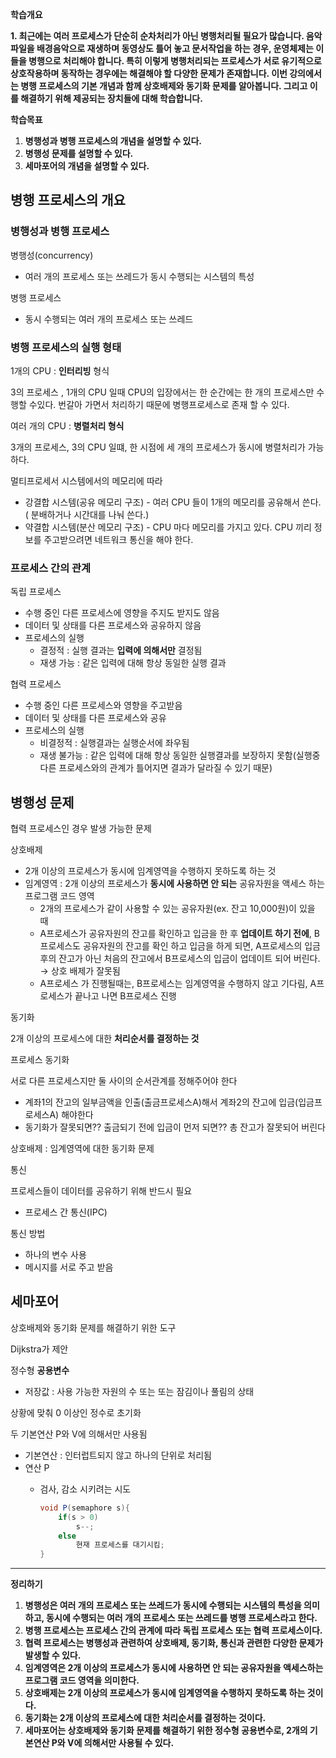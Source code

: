 **학습개요**

**1. 최근에는 여러 프로세스가 단순히 순차처리가 아닌 병행처리될 필요가 많습니다. 음악 파일을 배경음악으로 재생하며 동영상도 틀어 놓고 문서작업을 하는 경우, 운영체제는 이들을 병행으로 처리해야 합니다. 특히 이렇게 병행처리되는 프로세스가 서로 유기적으로 상호작용하며 동작하는 경우에는 해결해야 할 다양한 문제가 존재합니다. 이번 강의에서는 병행 프로세스의 기본 개념과 함께 상호배제와 동기화 문제를 알아봅니다. 그리고 이를 해결하기 위해 제공되는 장치들에 대해 학습합니다.**

**학습목표**

1. **병행성과 병행 프로세스의 개념을 설명할 수 있다.**
2. **병행성 문제를 설명할 수 있다.**
3. **세마포어의 개념을 설명할 수 있다.**

## 병행 프로세스의 개요

### 병행성과 병행 프로세스

병행성(concurrency)

- 여러 개의 프로세스 또는 쓰레드가 동시 수행되는 시스템의 특성

병행 프로세스

- 동시 수행되는 여러 개의 프로세스 또는 쓰레드

### 병행 프로세스의 실행 형태

1개의 CPU : **인터리빙** 형식

3의 프로세스 , 1개의 CPU 일때 CPU의 입장에서는 한 순간에는 한 개의 프로세스만 수행할 수있다. 번갈아 가면서 처리하기 때문에 병행프로세스로 존재 할 수 있다.

여러 개의 CPU : **병렬처리 형식**

3개의 프로세스, 3의 CPU 일떄, 한 시점에 세 개의 프로세스가 동시에 병렬처리가 가능하다.

멀티프로세서 시스템에서의 메모리에 따라

- 강결합 시스템(공유 메모리 구조) - 여러 CPU 들이 1개의 메모리를 공유해서 쓴다. ( 분배하거나 시간대를 나눠 쓴다.)
- 약결합 시스템(분산 메모리 구조) - CPU 마다 메모리를 가지고 있다. CPU 끼리 정보를 주고받으려면 네트워크 통신을 해야 한다.

### 프로세스 간의 관계

독립 프로세스

- 수행 중인 다른 프로세스에 영향을 주지도 받지도 않음
- 데이터 및 상태를 다른 프로세스와 공유하지 않음
- 프로세스의 실행
  - 결정적 : 실행 결과는 **입력에 의해서만** 결정됨
  - 재생 가능 : 같은 입력에 대해 항상 동일한 실행 결과

협력 프로세스

- 수행 중인 다른 프로세스와 영향을 주고받음
- 데이터 및 상태를 다른 프로세스와 공유
- 프로세스의 실행
  - 비결정적 : 실행결과는 실행순서에 좌우됨
  - 재생 불가능 : 같은 입력에 대해 항상 동일한 실행결과를 보장하지 못함(실행중 다른 프로세스와의 관계가 틀어지면 결과가 달라질 수 있기 때문)

## 병행성 문제

협력 프로세스인 경우 발생 가능한 문제

상호배제

- 2개 이상의 프로세스가 동시에 임계영역을 수행하지 못하도록 하는 것
- 임계영역 : 2개 이상의 프로세스가 **동시에 사용하면 안 되는** 공유자원을 액세스 하는 프로그램 코드 영역
  - 2개의 프로세스가 같이 사용할 수 있는 공유자원(ex. 잔고 10,000원)이 있을 때
  - A프로세스가 공유자원의 잔고를 확인하고 입금을 한 후 **업데이트 하기 전에**, B프로세스도 공유자원의 잔고를 확인 하고 입금을 하게 되면, A프로세스의 입금 후의 잔고가 아닌 처음의 잔고에서 B프로세스의 입금이 업데이트 되어 버린다. → 상호 배제가 잘못됨
  - A프로세스 가 진행될때는, B프로세스는 임계영역을 수행하지 않고 기다림, A프로세스가 끝나고 나면 B프로세스 진행

동기화

2개 이상의 프로세스에 대한 **처리순서를 결정하는 것**

프로세스 동기화

서로 다른 프로세스지만 둘 사이의 순서관계를 정해주어야 한다

- 계좌1의 잔고의 일부금액을 인출(출금프로세스A)해서 계좌2의 잔고에 입금(입금프로세스A) 해야한다
- 동기화가 잘못되면?? 출금되기 전에 입금이 먼저 되면?? 총 잔고가 잘못되어 버린다

상호배제 : 임계영역에 대한 동기화 문제

통신

프로세스들이 데이터를 공유하기 위해 반드시 필요

- 프로세스 간 통신(IPC)

통신 방법

- 하나의 변수 사용
- 메시지를 서로 주고 받음

## 세마포어

상호배제와 동기화 문제를 해결하기 위한 도구

Dijkstra가 제안

정수형 **공용변수**

- 저장값 : 사용 가능한 자원의 수 또는 또는 잠김이나 풀림의 상태

상황에 맞춰 0 이상인 정수로 초기화

두 기본연산 P와 V에 의해서만 사용됨

- 기본연산 : 인터럽트되지 않고 하나의 단위로 처리됨
- 연산 P
  - 검사, 감소 시키려는 시도

    ```java
    void P(semaphore s){
    	if(s > 0)
    		s--;
    	else
    		현재 프로세스를 대기시킴;
    }
    ```


---

**정리하기**

1. **병행성은 여러 개의 프로세스 또는 쓰레드가 동시에 수행되는 시스템의 특성을 의미하고, 동시에 수행되는 여러 개의 프로세스 또는 쓰레드를 병행 프로세스라고 한다.**
2. **병행 프로세스는 프로세스 간의 관계에 따라 독립 프로세스 또는 협력 프로세스이다.**
3. **협력 프로세스는 병행성과 관련하여 상호배제, 동기화, 통신과 관련한 다양한 문제가 발생할 수 있다.**
4.  **임계영역은 2개 이상의 프로세스가 동시에 사용하면 안 되는 공유자원을 액세스하는 프로그램 코드 영역을 의미한다.**
5. **상호배제는 2개 이상의 프로세스가 동시에 임계영역을 수행하지 못하도록 하는 것이다.**
6. **동기화는 2개 이상의 프로세스에 대한 처리순서를 결정하는 것이다.**
7. **세마포어는 상호배제와 동기화 문제를 해결하기 위한 정수형 공용변수로, 2개의 기본연산 P와 V에 의해서만 사용될 수 있다.**
